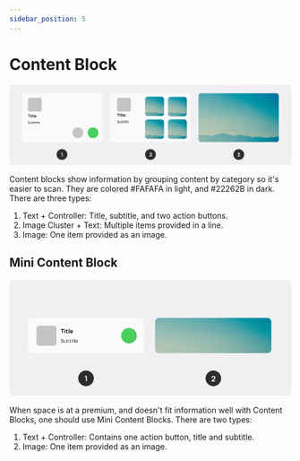 ```yaml
---
sidebar_position: 5
---
```


# Content Block

![Content Block](/assets/content_blocks.png)

Content blocks show information by grouping content by category so it's easier to scan. They are colored #FAFAFA in light, and #22262B in dark. There are three types:

1. Text + Controller: Title, subtitle, and two action buttons.
2. Image Cluster + Text: Multiple items provided in a line.
3. Image: One item provided as an image.

## Mini Content Block

![Mini Content Block](/assets/mini_content_blocks.png)

When space is at a premium, and doesn't fit information well with Content Blocks, one should use Mini Content Blocks. There are two types:

1. Text + Controller: Contains one action button, title and subtitle.
2. Image: One item provided as an image.
